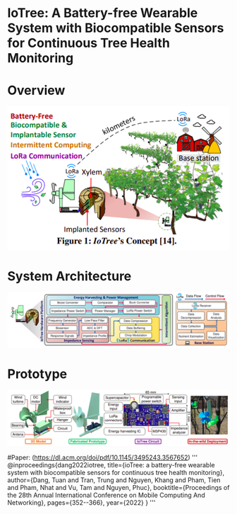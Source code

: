 # IoTree: A Battery-free Wearable System with Biocompatible Sensors for Continuous Tree Health Monitoring
 
 # Overview
 ![Alt text](Images/overview.png)
 
 # System Architecture
 ![Alt text](Images/architecture.png)
 
 # Prototype
 ![Alt text](Images/prototype.png)
 
 #Paper: (https://dl.acm.org/doi/pdf/10.1145/3495243.3567652)
'''
@inproceedings{dang2022iotree,
  title={ioTree: a battery-free wearable system with biocompatible sensors for continuous tree health monitoring},
  author={Dang, Tuan and Tran, Trung and Nguyen, Khang and Pham, Tien and Pham, Nhat and Vu, Tam and Nguyen, Phuc},
  booktitle={Proceedings of the 28th Annual International Conference on Mobile Computing And Networking},
  pages={352--366},
  year={2022}
}
'''
